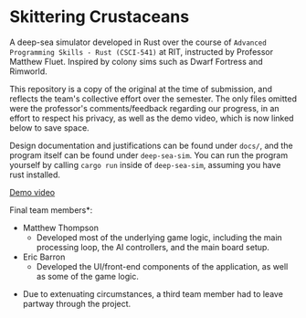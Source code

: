 # Skittering Crustaceans

A deep-sea simulator developed in Rust over the course of `Advanced Programming Skills - Rust (CSCI-541)` at RIT, instructed by Professor Matthew Fluet. 
Inspired by colony sims such as Dwarf Fortress and Rimworld.

This repository is a copy of the original at the time of submission, and reflects the team's collective effort over the semester.
The only files omitted were the professor's comments/feedback regarding our progress, in an effort to respect his privacy, as well as the demo video,
which is now linked below to save space.

Design documentation and justifications can be found under `docs/`, and the program itself can be found under `deep-sea-sim`. 
You can run the program yourself by calling `cargo run` inside of `deep-sea-sim`, assuming you have rust installed.

[Demo video](https://drive.google.com/file/d/104fz6bFhs84-dQusnmJZjWk2T79JGYjY/view?usp=sharing)

Final team members*:

- Matthew Thompson
	- Developed most of the underlying game logic, including the main processing loop, the AI controllers, and the main board setup.
- Eric Barron
	- Developed the UI/front-end components of the application, as well as some of the game logic.

* Due to extenuating circumstances, a third team member had to leave partway through the project.